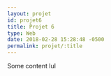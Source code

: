 ```yaml
---
layout: projet
id: projet6
title: Projet 6
type: Web
date: 2018-02-28 15:28:48 -0500
permalink: projet/:title
---
```


Some content lul